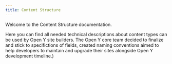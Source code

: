 ```yaml
---
title: Content Structure
---
```


Welcome to the Content Structure documentation.

Here you can find all needed technical descriptions about content types can be used by Open Y site builders.
The Open Y core team decided to finalize and stick to specifictions of fields,
created naming conventions aimed to help developers to maintain and upgrade their sites alongside Open Y development timeline.)
